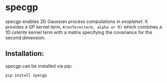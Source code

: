 # specgp

*specgp* enables 2D Gaussian process
computations in *exoplanet*. It provides
a GP kernel term, ``KronTerm(term, alpha or R)`` which
combines a 1D *celerite* kernel term with a
matrix specifying the covariance for the second
dimension.

## Installation:

*specgp* can be installed via pip:

	pip install specgp
